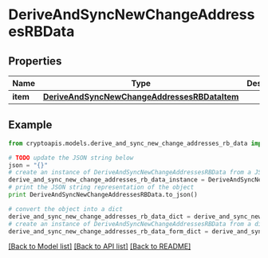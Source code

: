 # DeriveAndSyncNewChangeAddressesRBData


## Properties
Name | Type | Description | Notes
------------ | ------------- | ------------- | -------------
**item** | [**DeriveAndSyncNewChangeAddressesRBDataItem**](DeriveAndSyncNewChangeAddressesRBDataItem.md) |  | 

## Example

```python
from cryptoapis.models.derive_and_sync_new_change_addresses_rb_data import DeriveAndSyncNewChangeAddressesRBData

# TODO update the JSON string below
json = "{}"
# create an instance of DeriveAndSyncNewChangeAddressesRBData from a JSON string
derive_and_sync_new_change_addresses_rb_data_instance = DeriveAndSyncNewChangeAddressesRBData.from_json(json)
# print the JSON string representation of the object
print DeriveAndSyncNewChangeAddressesRBData.to_json()

# convert the object into a dict
derive_and_sync_new_change_addresses_rb_data_dict = derive_and_sync_new_change_addresses_rb_data_instance.to_dict()
# create an instance of DeriveAndSyncNewChangeAddressesRBData from a dict
derive_and_sync_new_change_addresses_rb_data_form_dict = derive_and_sync_new_change_addresses_rb_data.from_dict(derive_and_sync_new_change_addresses_rb_data_dict)
```
[[Back to Model list]](../README.md#documentation-for-models) [[Back to API list]](../README.md#documentation-for-api-endpoints) [[Back to README]](../README.md)


